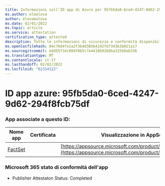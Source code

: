 ```yaml
---
title: Informazioni sull'ID app di Azure per 95fb5da0-6ced-4247-9d62-294f8fcb75df
ms.author: elmalova
author: elenamalova
ms.date: 02/01/2022
ms.topic: article
ms.service: attestation
certification_type: attested
description: Tutte le informazioni di sicurezza e conformità disponibili per 95fb5da0-6ced-4247-9d62-294f8fcb75df.
ms.openlocfilehash: 84c76d4fe1a2f3b4d38564192fd7343b3b021a17
ms.sourcegitcommit: edd55f34c004f0b5c7e4418b92b8ba325b8ab336
ms.translationtype: MT
ms.contentlocale: it-IT
ms.lasthandoff: 02/02/2022
ms.locfileid: "62314122"
---
```

# <a name="azure-app-id-95fb5da0-6ced-4247-9d62-294f8fcb75df"></a>ID app azure: 95fb5da0-6ced-4247-9d62-294f8fcb75df


### <a name="apps-associated-with-this-id"></a>App associate a questo ID:
| **Nome app** | **Certificata** | **Visualizzazione in AppSource** |
|--------------|---------------|-----------------------|
| [FactSet](https://docs.microsoft.com/microsoft-365-app-certification/forward/WA200002146) |  | [https://appsource.microsoft.com/product/office/WA200002146](https://appsource.microsoft.com/product/office/WA200002146) |

### <a name="microsoft-365-app-compliance-status"></a>Microsoft 365 stato di conformità dell'app
- Publisher Attestaton Status: Completed
